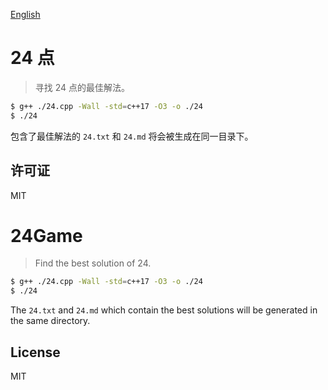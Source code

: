 [English](#24Game)

# 24 点

> 寻找 24 点的最佳解法。

```sh
$ g++ ./24.cpp -Wall -std=c++17 -O3 -o ./24
$ ./24
```

包含了最佳解法的 `24.txt` 和 `24.md` 将会被生成在同一目录下。

## 许可证

MIT

# 24Game

> Find the best solution of 24.

```sh
$ g++ ./24.cpp -Wall -std=c++17 -O3 -o ./24
$ ./24
```

The `24.txt` and `24.md` which contain the best solutions will be generated in the same directory.

## License

MIT
